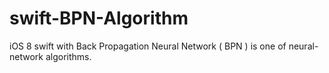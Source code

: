 swift-BPN-Algorithm
===================

iOS 8 swift with Back Propagation Neural Network ( BPN ) is one of neural-network algorithms. 
